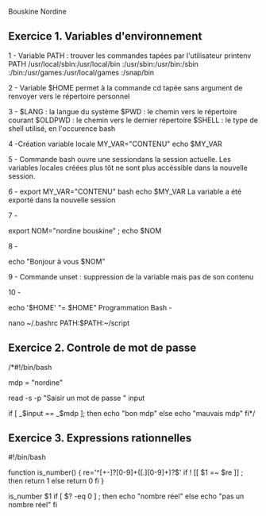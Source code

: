 Bouskine Nordine 

## Exercice 1. Variables d'environnement

1 - Variable PATH : trouver les commandes tapées par l'utilisateur
printenv PATH
/usr/local/sbin:/usr/local/bin
:/usr/sbin:/usr/bin:/sbin
:/bin:/usr/games:/usr/local/games
:/snap/bin

2 - Variable $HOME permet à la commande cd tapée sans argument de renvoyer vers le répertoire personnel

3 - $LANG : la langue du système
$PWD : le chemin vers le répertoire courant
$OLDPWD : le chemin vers le dernier répertoire
$SHELL : le type de shell utilisé, en l'occurence bash

4 -Création variable locale
MY_VAR="CONTENU"
echo $MY_VAR

5 - Commande bash ouvre une sessiondans la session actuelle. Les variables locales créées plus tôt ne sont plus accéssible dans la nouvelle session.

6 -
export MY_VAR="CONTENU"
bash
echo $MY_VAR
La variable a été exporté dans la nouvelle session

7 -

export NOM="nordine bouskine" ; echo $NOM

8 -

echo "Bonjour à vous $NOM"

9 - Commande unset : suppression de la variable mais pas de son contenu

10 -

echo '$HOME' "= $HOME"
Programmation Bash -

nano ~/.bashrc
PATH:$PATH:~/script


## Exercice 2. Controle de mot de passe

/*#!/bin/bash

mdp = "nordine"

read -s -p "Saisir un mot de passe " input

if [ _$input == _$mdp ]; then 
    echo "bon mdp"
else 
    echo "mauvais mdp"
fi*/

## Exercice 3. Expressions rationnelles

#!/bin/bash

function is_number()
{
    re='^[+-]?[0-9]+([.][0-9]+)?$'
    if ! [[ $1 =~ $re ]] ; then
        return 1
    else
        return 0
    fi
}

is_number $1
if [ $? -eq 0 ] ; then
    echo "nombre réel"
else
    echo "pas un nombre réel"
fi



